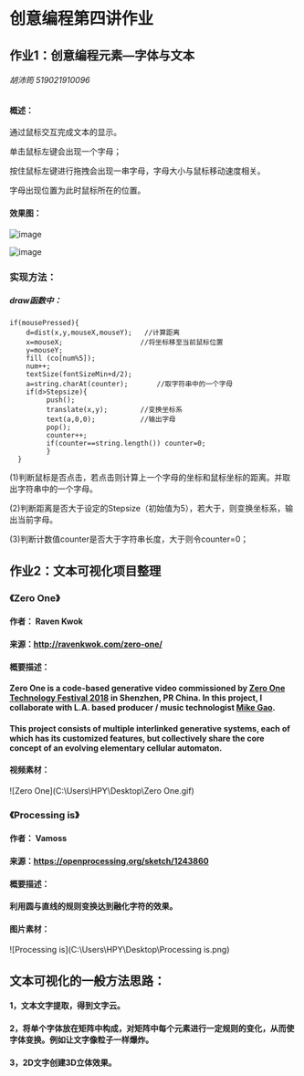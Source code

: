 # 创意编程第四讲作业

## 作业1：创意编程元素—字体与文本

###### 胡沛筠   519021910096

#### 概述：

通过鼠标交互完成文本的显示。

单击鼠标左键会出现一个字母；

按住鼠标左键进行拖拽会出现一串字母，字母大小与鼠标移动速度相关。

字母出现位置为此时鼠标所在的位置。

#### 效果图：

![image](https://github.com/hpypy666/processing/blob/main/Homework_4/%E6%95%88%E6%9E%9C1.png)

![image](https://github.com/hpypy666/processing/blob/main/Homework_4/%E6%95%88%E6%9E%9C2.png)



### 实现方法：

##### draw函数中：

```
if(mousePressed){
    d=dist(x,y,mouseX,mouseY);   //计算距离
    x=mouseX;					//将坐标移至当前鼠标位置
    y=mouseY;
    fill (co[num%5]);
    num++;
    textSize(fontSizeMin+d/2);
    a=string.charAt(counter);		//取字符串中的一个字母
    if(d>Stepsize){
		 push();
		 translate(x,y);		//变换坐标系
		 text(a,0,0);			//输出字母
		 pop();
		 counter++;
		 if(counter==string.length()) counter=0;
		 }
  }
```

(1)判断鼠标是否点击，若点击则计算上一个字母的坐标和鼠标坐标的距离。并取出字符串中的一个字母。

(2)判断距离是否大于设定的Stepsize（初始值为5），若大于，则变换坐标系，输出当前字母。

(3)判断计数值counter是否大于字符串长度，大于则令counter=0；





## 作业2：文本可视化项目整理

### 《Zero One》

#### 作者： Raven Kwok

#### 来源：http://ravenkwok.com/zero-one/

#### 概要描述：

#### Zero One is a code-based generative video commissioned by [Zero One Technology Festival 2018](http://www.zeroone-tech.com/) in Shenzhen, PR China. In this project, I collaborate with L.A. based producer / music technologist [Mike Gao](https://soundcloud.com/mikegao).

#### This project consists of multiple interlinked generative systems, each of which has its customized features, but collectively share the core concept of an evolving elementary cellular automaton.

#### 视频素材：



![Zero One](C:\Users\HPY\Desktop\Zero One.gif)





### 《Processing is》

#### 作者： Vamoss

#### 来源：https://openprocessing.org/sketch/1243860

#### 概要描述：

#### 利用圆与直线的规则变换达到融化字符的效果。

#### 图片素材：



![Processing is](C:\Users\HPY\Desktop\Processing is.png)





## 文本可视化的一般方法思路：

#### 1，文本文字提取，得到文字云。

#### 2，将单个字体放在矩阵中构成，对矩阵中每个元素进行一定规则的变化，从而使字体变换。例如让文字像粒子一样爆炸。

#### 3，2D文字创建3D立体效果。
